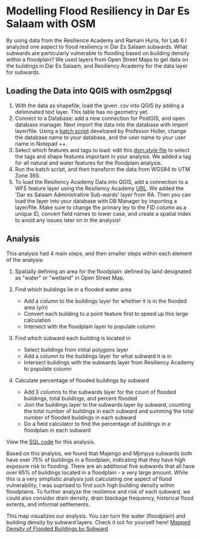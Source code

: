 # Modelling Flood Resiliency in Dar Es Salaam with OSM

By using data from the Resilience Academy and Ramani Huria, for Lab 6 I analyzed one aspect to flood resiliency in Dar Es Salaam subwards.
What subwards are particularly vulnerable to flooding based on building density within a floodplain? 
We used layers from Open Street Maps to get data on the buildings in Dar Es Salaam, and Resiliency Academy for the data layer for subwards. 

## Loading the Data into QGIS with osm2pgsql
1. With the data as shapefile, load the given .csv into QGIS by adding a deliminated text layer. This table has no geometry yet.
2. Connect to a Database: add a new connection for PostGIS, and open database manager. Next import the data into the database with import layer/file. Using a [batch script](convertOSMholler.bat) developed by Professor Holler, change the database name to your database, and the user name to your user name in Notepad ++.
3. Select which features and tags to load: edit this [dsm.style file](dsmholler.style) to select the tags and shape features important in your analysis. We added a tag for all natural and water features for the floodplain analysis.
4. Run the batch script, and then transform the data from WGS84 to UTM Zone 36S.
5. To load the Resiliency Academy Data into QGIS, add a connection to a WFS feature layer using the Resiliency Academy [URL]( https://geonode.resilienceacademy.ac.tz/geoserver/ows). We added the 'Dar es Salaam Administrative Sub-wards' layer from RA. Then you can load the layer into your database with DB Manager by importing a layer/file. Make sure to change the primary ley to the FID column as a unique ID, convert field names to lower case, and create a spatial index to avoid any issues later on in the analysis!

## Analysis
This analysis had 4 main steps, and then smaller steps within each element of the analysis:
1. Spatially defining an area for the floodplain: defined by land designated as "water" or "wetland" in Open Street Map. 

2. Find which buildings lie in a flooded water area
   - Add a column to the buildings layer for whether it is in the flooded area (y/n)
   - Convert each building to a point feature first to speed up this large calculation
   - Intersect with the floodplain layer to populate column
 
3. Find which subward each building is located in   
   - Select buildings from initial polygons layer
   - Add a column to the buildings layer for what subward it is in
   - Intersect bulidings with the subwards layer from Resiliency Academy to populate column

4. Calculate percentage of flooded buildings by subward
   - Add 3 columns to the subwards layer for the count of flooded buildings, total buildings, and percent flooded
   - Join the buildings layer to the subwards layer by subward, counting the total number of buildings in each subward and summing the total number of flooded buildings in each subward
   - Do a field calculator to find the percentage of buildings in a floodplain in each subward

View the [SQL code](caseylilley.github.io/lab6.sql) for this analysis.

Based on this analysis, we found that Majengo and Mjimpya subwards both have over 75% of buildings in a floodplain, indicating that they have high exposure risk to flooding. There are an additional five subwards that all have over 65% of buildings located in a floodplain - a very large amount. While this is a very simplistic analysis just calculating one aspect of flood vulnerability, I was suprised to find such high building density within floodplains. To further analyze the resilience and risk of each subward, we could also consider drain density, drain blockage frequency, historical flood extents, and informal settlements. 

This map visualizes our analysis. You can turn the water (floodplain) and building density by subward layers.
Check it out for yourself here! [Mapped Density of Flooded Buildings by Subward](caseylilley.github.io/dsmap/index.html)
